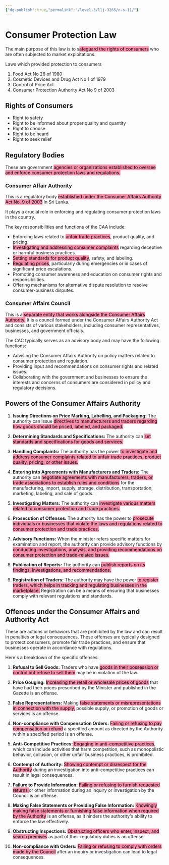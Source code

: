 ```yaml
---
{"dg-publish":true,"permalink":"/level-3/llj-3265/n-s-11/"}
---
```



# Consumer Protection Law

The main purpose of this law is to s<mark style="background: #FF5582A6;">afeguard the rights of consumers</mark> who are often subjected to market exploitations.

Laws which provided protection to consumers
1. Food Act No 26 of 1980 
2. Cosmetic Devices and Drug Act No 1 of 1979 
3. Control of Price Act 
4. Consumer Protection Authority Act No 9 of 2003

## Rights of Consumers

- Right to safety
- Right to be informed about proper quality and quantity 
- Right to choose 
- Right to be heard 
- Right to seek relief


## Regulatory Bodies

These are government <mark style="background: #FF5582A6;">agencies or organizations established to oversee and enforce consumer protection laws and regulations.</mark>

### Consumer Affair Authority

This is a regulatory body <mark style="background: #FF5582A6;">established under the Consumer Affairs Authority Act No. 9 of 2003</mark> in Sri Lanka. 

It plays a crucial role in enforcing and regulating consumer protection laws in the country. 

The key responsibilities and functions of the CAA include:

- Enforcing laws related to <mark style="background: #FF5582A6;">unfair trade practices</mark>, product quality, and pricing.
- <mark style="background: #FF5582A6;">Investigating and addressing consumer complaints</mark> regarding deceptive or harmful business practices.
- <mark style="background: #FF5582A6;">Setting standards for product quality</mark>, safety, and labeling.
- <mark style="background: #FF5582A6;">Regulating prices</mark>, particularly during emergencies or in cases of significant price escalations.
- Promoting consumer awareness and education on consumer rights and responsibilities.
- Offering mechanisms for alternative dispute resolution to resolve consumer-business disputes.

### Consumer Affairs Council

This is a<mark style="background: #FF5582A6;"> separate entity that works alongside the Consumer Affairs Authority.</mark> It is a council formed under the Consumer Affairs Authority Act and consists of various stakeholders, including consumer representatives, businesses, and government officials.

The CAC typically serves as an advisory body and may have the following functions:
- Advising the Consumer Affairs Authority on policy matters related to consumer protection and regulation.
- Providing input and recommendations on consumer rights and related issues.
- Collaborating with the government and businesses to ensure the interests and concerns of consumers are considered in policy and regulatory decisions.


## Powers of the Consumer Affairs Authority

1. **Issuing Directions on Price Marking, Labelling, and Packaging:** The authority can issue <mark style="background: #FF5582A6;">directives to manufacturers and traders regarding how goods should be priced, labeled, and packaged.</mark> 
    
2. **Determining Standards and Specifications:** The authority can <mark style="background: #FF5582A6;">set standards and specifications for goods and services.</mark> 
    
3. **Handling Complaints:** The authority has the power <mark style="background: #FF5582A6;">to investigate and address consumer complaints related to unfair trade practices, product quality, pricing, or other issues.</mark> 
    
4. **Entering into Agreements with Manufacturers and Traders:** The authority can <mark style="background: #FF5582A6;">negotiate agreements with manufacturers, traders, or trade associations to establish rules and conditions</mark> for the manufacturing, import, supply, storage, distribution, transportation, marketing, labeling, and sale of goods. 
    
5. **Investigating Matters:** The authority can <mark style="background: #FF5582A6;">investigate various matters related to consumer protection and trade practices.</mark> 
    
6. **Prosecution of Offenses:** The authority has the power to <mark style="background: #FF5582A6;">prosecute individuals or businesses that violate the laws and regulations related to consumer protection and trade practices.</mark> 
    
7. **Advisory Functions:** When the minister refers specific matters for examination and report, the authority can provide advisory functions by <mark style="background: #FF5582A6;">conducting investigations, analysis, and providing recommendations on consumer protection and trade-related issues.</mark>
    
8. **Publication of Reports:** The authority can <mark style="background: #FF5582A6;">publish reports on its findings, investigations, and recommendations.</mark> 
    
9. **Registration of Traders:** The authority may have the power <mark style="background: #FF5582A6;">to register traders, which helps in tracking and regulating businesses in the marketplace.</mark> Registration can be a means of ensuring that businesses comply with relevant regulations and standards.

## Offences under the Consumer Affairs and Authority Act

These are actions or behaviors that are prohibited by the law and can result in penalties or legal consequences. These offenses are typically designed to protect consumers, promote fair trade practices, and ensure that businesses operate in accordance with regulations.

Here's a breakdown of the specific offenses:

1. **Refusal to Sell Goods:** Traders who have <mark style="background: #FF5582A6;">goods in their possession or control but refuse to sell them</mark> may be in violation of the law. 
    
2. **Price Gouging:** <mark style="background: #FF5582A6;">Increasing the retail or wholesale prices of goods</mark> that have had their prices prescribed by the Minister and published in the Gazette is an offense. 
    
3. **False Representations:** Making <mark style="background: #FF5582A6;">false statements or misrepresentations in connection with the supply,</mark> possible supply, or promotion of goods or services is an offense. 
    
4. **Non-compliance with Compensation Orders:** <mark style="background: #FF5582A6;">Failing or refusing to pay compensation or refund</mark> a specified amount as directed by the Authority within a specified period is an offense.
    
5. **Anti-Competitive Practices:**<mark style="background: #FF5582A6;"> Engaging in anti-competitive practices</mark>, which can include activities that harm competition, such as monopolistic behavior, collusion, or other unfair business practices, is prohibited.
    
6. **Contempt of Authority:** <mark style="background: #FF5582A6;">Showing contempt or disrespect for the Authority</mark> during an investigation into anti-competitive practices can result in legal consequences.
    
7. **Failure to Provide Information:** <mark style="background: #FF5582A6;">Failing or refusing to furnish requested returns </mark>or other information during an inquiry or investigation by the Council is an offense. 
    
8. **Making False Statements or Providing False Information:** <mark style="background: #FF5582A6;">Knowingly making false statements or furnishing false information when required by the Authority</mark> is an offense, as it hinders the authority's ability to enforce the law effectively.
    
9. **Obstructing Inspections:** <mark style="background: #FF5582A6;">Obstructing officers who enter, inspect, and search premises</mark> as part of their regulatory duties is an offense.
    
10. **Non-compliance with Orders:** <mark style="background: #FF5582A6;">Failing or refusing to comply with orders made by the Council</mark> after an inquiry or investigation can lead to legal consequences. 